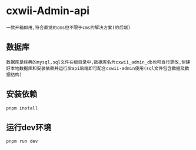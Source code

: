 # cxwii-Admin-api
```
一款开箱即用,符合直觉的cms但不限于cms的解决方案(的后端)
```

## 数据库
```
数据库是经典的mysql,sql文件在根目录中,数据库名为cxwii_admin_db也可自行更改,创建好本地数据库和安装依赖并运行后api后端即可配合cxwii-admin使用(sql文件包含数据及数据结构)
```

## 安装依赖
```
pnpm install
```

## 运行dev环境
```
pnpm run dev
```